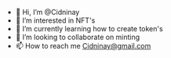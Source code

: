 - 👋 Hi, I’m @Cidninay
- 👀 I’m interested in NFT's
- 🌱 I’m currently learning how to create token's
- 💞️ I’m looking to collaborate on minting
- 📫 How to reach me Cidninay@gmail.com

<!---
Cidninay/Cidninay is a ✨ special ✨ repository because its `README.md` (this file) appears on your GitHub profile.
You can click the Preview link to take a look at your changes.
--->
